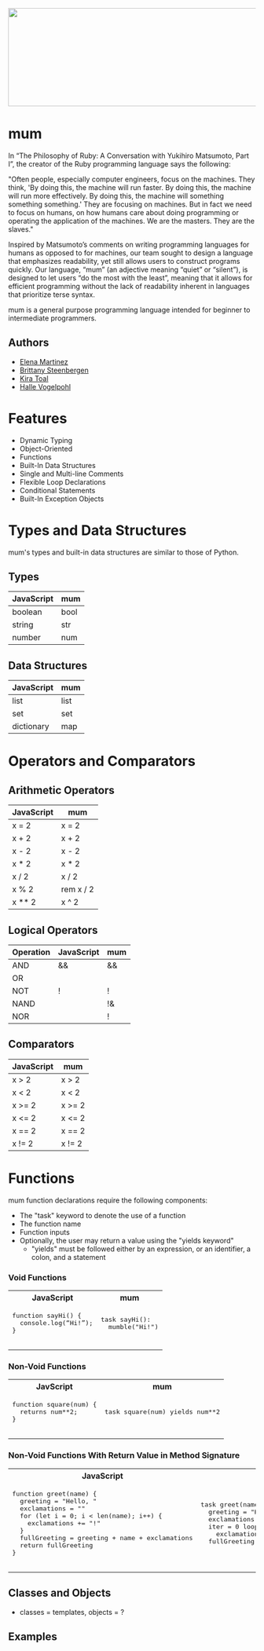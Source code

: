 <img src="https://raw.githubusercontent.com/bsteenbergen/mum/main/docs/mum_logo.PNG" width="600" height="200"/>

# mum

In “The Philosophy of Ruby: A Conversation with Yukihiro Matsumoto, Part I”, the creator of the Ruby programming language says the following: 

"Often people, especially computer engineers, focus on the machines. They think, 'By doing this, the machine will run faster. By doing this, the machine will run more effectively. By doing this, the machine will something something something.' They are focusing on machines. But in fact we need to focus on humans, on how humans care about doing programming or operating the application of the machines. We are the masters. They are the slaves." 

Inspired by Matsumoto’s comments on writing programming languages for humans as opposed to for machines, our team sought to design a language that emphasizes readability, yet still allows users to construct programs quickly. Our language, “mum” (an adjective meaning “quiet” or “silent”), is designed to let users “do the most with the least”, meaning that it allows for efficient programming without the lack of readability inherent in languages that prioritize terse syntax. 

mum is a general purpose programming language intended for beginner to intermediate programmers.

## Authors 
- [Elena Martinez](https://github.com/elenasmartinez)
- [Brittany Steenbergen](https://github.com/bsteenbergen)
- [Kira Toal](https://github.com/kirakira0)
- [Halle Vogelpohl](https://github.com/hallegv)

# Features

- Dynamic Typing 
- Object-Oriented
- Functions 
- Built-In Data Structures 
- Single and Multi-line Comments 
- Flexible Loop Declarations 
- Conditional Statements 
- Built-In Exception Objects

# Types and Data Structures 

mum's types and built-in data structures are similar to those of Python.

## Types 

| JavaScript  | mum               |
| ----------- | ----------------- |
| boolean     | bool              |
| string      | str               |
| number      | num               |

## Data Structures 

| JavaScript  | mum               |
| ----------- | ----------------- |
| list        | list              |
| set         | set               |
| dictionary  | map               |

# Operators and Comparators 

## Arithmetic Operators 

| JavaScript  | mum               |
| ----------- | ----------------- |
| x = 2       | x = 2             |
| x + 2       | x + 2             |
| x - 2       | x - 2             | 
| x * 2       | x * 2             | 
| x / 2       | x / 2             | 
| x % 2       | rem x / 2         | 
| x ** 2      | x ^ 2             | 

## Logical Operators

| Operation | JavaScript  | mum               |
| --------- | ----------- | ----------------- |
| AND       | &&          | &&                |
| OR        | ||          | ||                |
| NOT       | !           | !                 |
| NAND      |             | !&                |
| NOR       |             | !|                |


## Comparators 

| JavaScript  | mum               |
| ----------- | ----------------- |
| x > 2       | x > 2             |
| x < 2       | x < 2             |
| x >= 2      | x >= 2            | 
| x <= 2      | x <= 2            | 
| x == 2      | x == 2            | 
| x != 2      | x != 2            | 


# Functions 

mum function declarations require the following components: 

- The "task" keyword to denote the use of a function 
- The function name 
- Function inputs 
- Optionally, the user may return a value using the "yields keyword" 
  - "yields" must be followed either by an expression, or an identifier, a colon, and a statement

### Void Functions

<table>
  <th>JavaScript</th><th>mum</th>
  <tr>
    <td>
      <pre style="margin-left: 0; width:100%">
function sayHi() {
  console.log(“Hi!”);
}
    </td>
    <td>
      <pre style="margin-left: 0; width:100%">
task sayHi():
  mumble("Hi!")
    </td>
  </tr>
</table>

### Non-Void Functions 

<table>
  <th>JavScript</th><th>mum</th>
  <tr>
    <td>
      <pre style="margin-left: 0; width:100%">
function square(num) {
  returns num**2;
}
    </td>
    <td>
      <pre style="margin-left: 0; width:100%">
task square(num) yields num**2
    </td>
  </tr>
</table>

### Non-Void Functions With Return Value in Method Signature

<table>
  <th>JavaScript</th><th>mum</th>
  <tr>
    <td>
      <pre style="margin-left: 0; width:100%">
function greet(name) {
  greeting = "Hello, "
  exclamations = ""
  for (let i = 0; i < len(name); i++) {
    exclamations += "!"
  }
  fullGreeting = greeting + name + exclamations
  return fullGreeting
}
    </td>
    <td>
      <pre style="margin-left: 0; width:100%">
task greet(name) yields fullGreeting:
  greeting = "Hello, "
  exclamations = ""
  iter = 0 loop iter += 1 until iter = len(name):
    exclamations += "!"
  fullGreeting = greeting + name + exclamations 
    </td>
  </tr>
</table>


## Classes and Objects 

- classes = templates, objects = ?


## Examples
